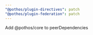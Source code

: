 ```yaml
---
"@pothos/plugin-directives": patch
"@pothos/plugin-federation": patch
---
```


Add @pothos/core to peerDependencies
